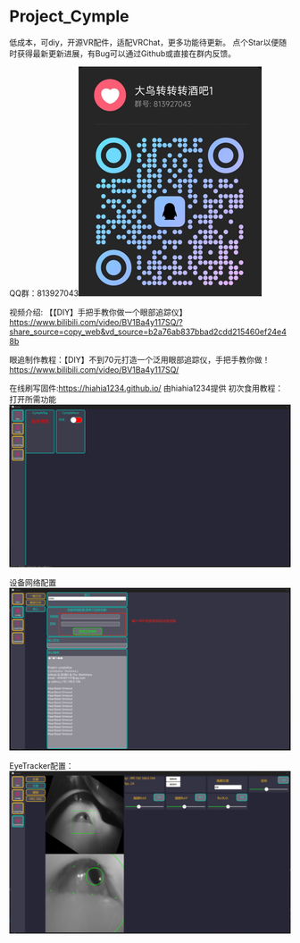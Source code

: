 # Project_Cymple
低成本，可diy，开源VR配件，适配VRChat，更多功能待更新。
点个Star以便随时获得最新更新进展，有Bug可以通过Github或直接在群内反馈。

QQ群：813927043![image](https://github.com/Dominocs/Project_Cymple/blob/main/tutorial/qqgroup.png)

视频介绍: 【【DIY】手把手教你做一个眼部追踪仪】 https://www.bilibili.com/video/BV1Ba4y117SQ/?share_source=copy_web&vd_source=b2a76ab837bbad2cdd215460ef24e48b

眼追制作教程：【DIY】不到70元打造一个泛用眼部追踪仪，手把手教你做！ https://www.bilibili.com/video/BV1Ba4y117SQ/

在线刷写固件:https://hiahia1234.github.io/ 由hiahia1234提供
初次食用教程：
打开所需功能
![image](https://github.com/Dominocs/Project_Cymple/blob/main/tutorial/step1.png)

设备网络配置
![image](https://github.com/Dominocs/Project_Cymple/blob/main/tutorial/step2.png)

EyeTracker配置：
![image](https://github.com/Dominocs/Project_Cymple/blob/main/tutorial/step3.png)
